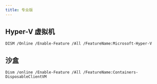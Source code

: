 ```yaml
---
title: 专业版
---
```


## Hyper-V 虚拟机

    DISM /Online /Enable-Feature /All /FeatureName:Microsoft-Hyper-V

## 沙盒

    Dism /online /Enable-Feature /All /FeatureName:Containers-DisposableClientVM
